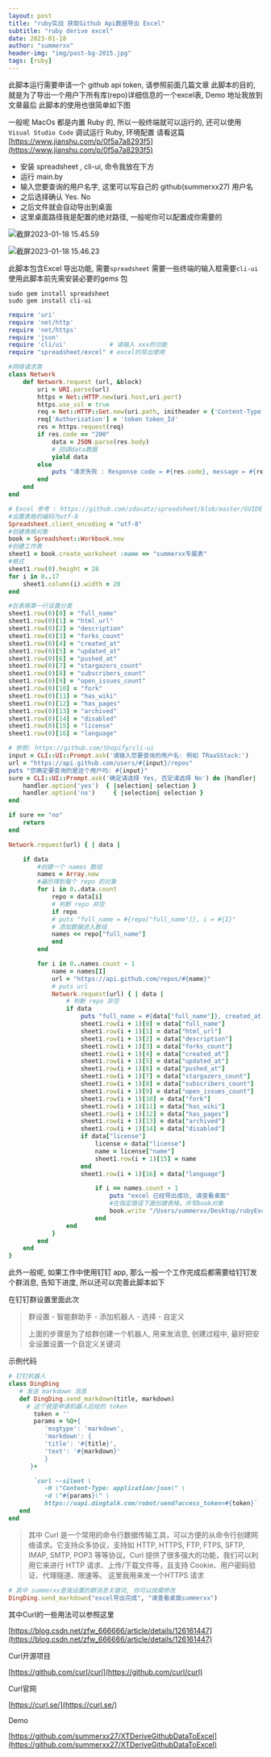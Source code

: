 ```yaml
---
layout: post
title: "ruby实战 获取Github Api数据导出 Excel"
subtitle: "ruby derive excel"
date: 2023-01-18
author: "summerxx"
header-img: "img/post-bg-2015.jpg"
tags: [ruby]
---
```


此脚本运行需要申请一个 github api token, 请参照前面几篇文章
此脚本的目的, 就是为了导出一个用户下所有库(repo)详细信息的一个excel表, Demo 地址我放到文章最后
此脚本的使用也很简单如下图

一般呢 MacOs 都是内置 Ruby 的, 所以一般终端就可以运行的, 还可以使用 `Visual Studio Code` 调试运行 Ruby,  环境配置 请看这篇 [https://www.jianshu.com/p/0f5a7a8293f5](https://www.jianshu.com/p/0f5a7a8293f5)

- 安装 spreadsheet , cli-ui, 命令我放在下方
- 运行 main.by
- 输入您要查询的用户名字, 这里可以写自己的 github(summerxx27) 用户名
- 之后选择确认 Yes. No
- 之后文件就会自动导出到桌面
- 这里桌面路径我是配置的绝对路径, 一般呢你可以配置成你需要的

![截屏2023-01-18 15.45.59](https://p.ipic.vip/lkg6qe.png)

![截屏2023-01-18 15.46.23](https://p.ipic.vip/a405yx.png)



此脚本包含Excel 导出功能, 需要`spreadsheet` 需要一些终端的输入框需要`cli-ui`使用此脚本前先需安装必要的gems 包

```
sudo gem install spreadsheet
sudo gem install cli-ui
```

```ruby
require 'uri'
require 'net/http'
require 'net/https'
require 'json'
require 'cli/ui'            # 请输入 xxx的功能
require "spreadsheet/excel" # excel的导出使用

#网络请求类
class Network    
    def Network.request (url, &block)
        uri = URI.parse(url)
        https = Net::HTTP.new(uri.host,uri.port)
        https.use_ssl = true
        req = Net::HTTP::Get.new(uri.path, initheader = {'Content-Type' =>'application/json'})
        req['Authorization'] = 'token token_Id'
        res = https.request(req)
        if res.code == "200"
            data = JSON.parse(res.body)
            # 回调data数据
            yield data
        else 
            puts "请求失败 : Response code = #{res.code}, message = #{res.message}"
        end
    end
end

# Excel 参考 : https://github.com/zdavatz/spreadsheet/blob/master/GUIDE.md
#设置表格的编码为utf-8
Spreadsheet.client_encoding = "utf-8"
#创建表格对象
book = Spreadsheet::Workbook.new
#创建工作表
sheet1 = book.create_worksheet :name => "summerxx专属表"
#格式
sheet1.row(0).height = 28
for i in 0..17
    sheet1.column(i).width = 20
end

#在表格第一行设置分类
sheet1.row(0)[0] = "full_name"
sheet1.row(0)[1] = "html_url"
sheet1.row(0)[2] = "description"
sheet1.row(0)[3] = "forks_count"
sheet1.row(0)[4] = "created_at"
sheet1.row(0)[5] = "updated_at"
sheet1.row(0)[6] = "pushed_at"
sheet1.row(0)[7] = "stargazers_count"
sheet1.row(0)[8] = "subscribers_count"
sheet1.row(0)[9] = "open_issues_count"
sheet1.row(0)[10] = "fork"
sheet1.row(0)[11] = "has_wiki"
sheet1.row(0)[12] = "has_pages"
sheet1.row(0)[13] = "archived"
sheet1.row(0)[14] = "disabled"
sheet1.row(0)[15] = "license"
sheet1.row(0)[16] = "language"

# 参照: https://github.com/Shopify/cli-ui
input = CLI::UI::Prompt.ask('请输入您要查询的用户名: 例如 TRaaSStack:')
url = "https://api.github.com/users/#{input}/repos"
puts "您确定要查询的是这个用户吗: #{input}"
sure = CLI::UI::Prompt.ask('确定请选择 Yes, 否定请选择 No') do |handler|
    handler.option('yes')  { |selection| selection }
    handler.option('no')     { |selection| selection }
end

if sure == "no"
    return
end

Network.request(url) { | data |

    if data 
        #创建一个 names 数组
        names = Array.new
        #遍历得到每个 repo 的对象
        for i in 0..data.count
            repo = data[i]
            # 判断 repo 非空
            if repo
            # puts "full_name = #{repo["full_name"]}, i = #{I}"
            # 添加数据进入数组
            names << repo["full_name"]
            end
        end

        for i in 0..names.count - 1
            name = names[I]
            url = "https://api.github.com/repos/#{name}"
            # puts url
            Network.request(url) { | data |
                # 判断 repo 非空
                if data
                    puts "full_name = #{data["full_name"]}, created_at = #{data["created_at"]}, i = #{I}}"
                    sheet1.row(i + 1)[0] = data["full_name"]
                    sheet1.row(i + 1)[1] = data["html_url"]
                    sheet1.row(i + 1)[2] = data["description"]
                    sheet1.row(i + 1)[3] = data["forks_count"]
                    sheet1.row(i + 1)[4] = data["created_at"]
                    sheet1.row(i + 1)[5] = data["updated_at"]
                    sheet1.row(i + 1)[6] = data["pushed_at"]
                    sheet1.row(i + 1)[7] = data["stargazers_count"]
                    sheet1.row(i + 1)[8] = data["subscribers_count"]
                    sheet1.row(i + 1)[9] = data["open_issues_count"]
                    sheet1.row(i + 1)[10] = data["fork"]
                    sheet1.row(i + 1)[11] = data["has_wiki"]
                    sheet1.row(i + 1)[12] = data["has_pages"]
                    sheet1.row(i + 1)[13] = data["archived"]
                    sheet1.row(i + 1)[14] = data["disabled"]
                    if data["license"] 
                        license = data["license"]
                        name = license["name"]
                        sheet1.row(i + 1)[15] = name
                    end
                    sheet1.row(i + 1)[16] = data["language"]

                        if i == names.count - 1
                            puts "excel 已经导出成功, 请查看桌面"
                            #在指定路径下面创建表格，并写book对象
                            book.write "/Users/summerxx/Desktop/rubyExcel/summerxx专属表.xls"
                        end
                end
            }
        end
    end
}
```

此外一般呢, 如果工作中使用钉钉 app, 那么一般一个工作完成后都需要给钉钉发个群消息, 告知下进度, 所以还可以完善此脚本如下

在钉钉群设置里面此次

> 群设置 - 智能群助手 - 添加机器人 - 选择 - 自定义
>
> 上面的步骤是为了给群创建一个机器人, 用来发消息, 创建过程中, 最好把安全设置设置一个自定义关键词

示例代码

```ruby
# 钉钉机器人
class DingDing
   # 发送 markdown 消息
   def DingDing.send_markdown(title, markdown) 
     # 这个就是申请机器人后给的 token
       token = ''
       params = %Q+{
          'msgtype': 'markdown',
          'markdown': {
          'title': '#{title}',
          'text': '#{markdown}'
          }
      }+

       `curl --silent \
          -H \"Content-Type: application/json\" \
          -d \"#{params}\" \
          https://oapi.dingtalk.com/robot/send?access_token=#{token}`
   end
end
```

>  其中 Curl 是一个常用的命令行数据传输工具，可以方便的从命令行创建网络请求。它支持众多协议，支持如 HTTP, HTTPS, FTP, FTPS, SFTP, IMAP, SMTP, POP3 等等协议。Curl 提供了很多强大的功能，我们可以利用它来进行 HTTP 请求、上传/下载文件等，且支持 Cookie、用户密码验证、代理隧道、限速等。  这里我用来发一个HTTPS 请求

```ruby
# 其中 summerxx是我设置的群消息关键词, 你可以按需修改
DingDing.send_markdown("excel导出完成", "请查看桌面summerxx") 
```

其中Curl的一些用法可以参照这里

[https://blog.csdn.net/zfw_666666/article/details/126161447](https://blog.csdn.net/zfw_666666/article/details/126161447)

Curl开源项目

[https://github.com/curl/curl](https://github.com/curl/curl)

Curl官网

[https://curl.se/](https://curl.se/)

Demo

[https://github.com/summerxx27/XTDeriveGithubDataToExcel](https://github.com/summerxx27/XTDeriveGithubDataToExcel)
